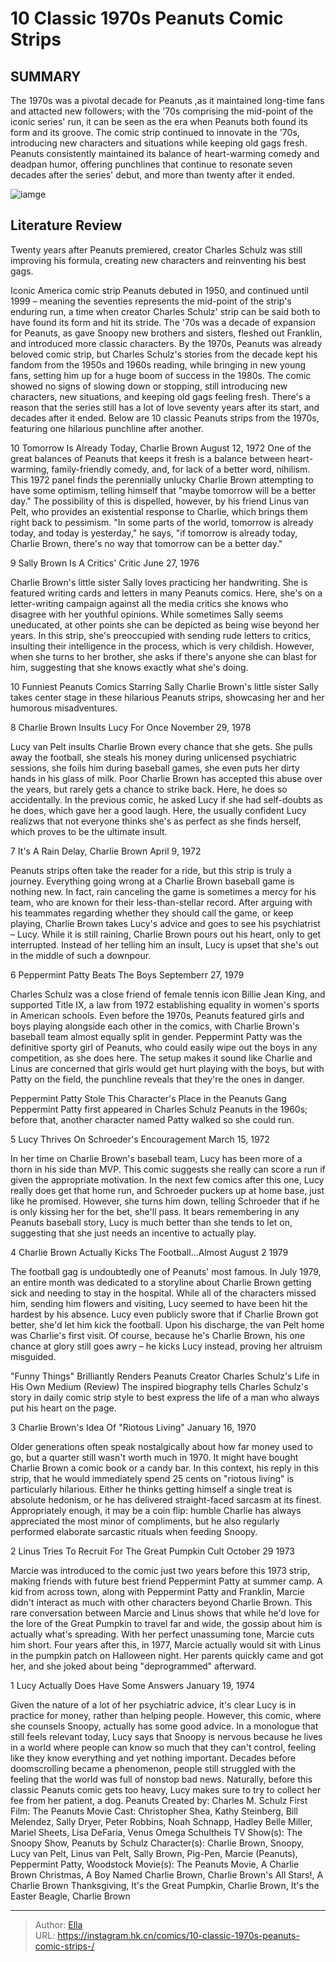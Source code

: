 # 10 Classic 1970s Peanuts Comic Strips 


## SUMMARY 


 The 1970s was a pivotal decade for 
Peanuts
,as it maintained long-time fans and attacted new followers; with the &#39;70s comprising the mid-point of the iconic series&#39; run, it can be seen as the era when 
Peanuts 
both found its form and its groove. 
 The comic strip continued to innovate in the &#39;70s, introducing new characters and situations while keeping old gags fresh. 
Peanuts
 consistently maintained its balance of heart-warming comedy and deadpan humor, offering punchlines that continue to resonate seven decades after the series&#39; debut, and more than twenty after it ended. 

![iamge](https://static1.srcdn.com/wordpress/wp-content/uploads/2022/11/Peanuts-group-.jpg)

## Literature Review

Twenty years after Peanuts premiered, creator Charles Schulz was still improving his formula, creating new characters and reinventing his best gags.




Iconic America comic strip Peanuts debuted in 1950, and continued until 1999 – meaning the seventies represents the mid-point of the strip&#39;s enduring run, a time when creator Charles Schulz&#39; strip can be said both to have found its form and hit its stride. The &#39;70s was a decade of expansion for Peanuts, as gave Snoopy new brothers and sisters, fleshed out Franklin, and introduced more classic characters.
By the 1970s, Peanuts was already beloved comic strip, but Charles Schulz&#39;s stories from the decade kept his fandom from the 1950s and 1960s reading, while bringing in new young fans, setting him up for a huge boom of success in the 1980s. The comic showed no signs of slowing down or stopping, still introducing new characters, new situations, and keeping old gags feeling fresh. There&#39;s a reason that the series still has a lot of love seventy years after its start, and decades after it ended. Below are 10 classic Peanuts strips from the 1970s, featuring one hilarious punchline after another.









 








 10  Tomorrow Is Already Today, Charlie Brown 
August 12, 1972 One of the great balances of Peanuts that keeps it fresh is a balance between heart-warming, family-friendly comedy, and, for lack of a better word, nihilism. This 1972 panel finds the perennially unlucky Charlie Brown attempting to have some optimism, telling himself that &#34;maybe tomorrow will be a better day.&#34; The possibility of this is dispelled, however, by his friend Linus van Pelt, who provides an existential response to Charlie, which brings them right back to pessimism. &#34;In some parts of the world, tomorrow is already today, and today is yesterday,&#34; he says, &#34;if tomorrow is already today, Charlie Brown, there&#39;s no way that tomorrow can be a better day.&#34;





 9  Sally Brown Is A Critics&#39; Critic 
June 27, 1976
        

Charlie Brown&#39;s little sister Sally loves practicing her handwriting. She is featured writing cards and letters in many Peanuts comics. Here, she&#39;s on a letter-writing campaign against all the media critics she knows who disagree with her youthful opinions. While sometimes Sally seems uneducated, at other points she can be depicted as being wise beyond her years. In this strip, she&#39;s preoccupied with sending rude letters to critics, insulting their intelligence in the process, which is very childish. However, when she turns to her brother, she asks if there&#39;s anyone she can blast for him, suggesting that she knows exactly what she&#39;s doing.
            
 
 10 Funniest Peanuts Comics Starring Sally 
Charlie Brown&#39;s little sister Sally takes center stage in these hilarious Peanuts strips, showcasing her and her humorous misadventures.








 8  Charlie Brown Insults Lucy For Once 
November 29, 1978
        

Lucy van Pelt insults Charlie Brown every chance that she gets. She pulls away the football, she steals his money during unlicensed psychiatric sessions, she foils him during baseball games, she even puts her dirty hands in his glass of milk. Poor Charlie Brown has accepted this abuse over the years, but rarely gets a chance to strike back. Here, he does so accidentally. In the previous comic, he asked Lucy if she had self-doubts as he does, which gave her a good laugh. Here, the usually confident Lucy realizws that not everyone thinks she&#39;s as perfect as she finds herself, which proves to be the ultimate insult. 





 7  It&#39;s A Rain Delay, Charlie Brown 
April 9, 1972
        

Peanuts strips often take the reader for a ride, but this strip is truly a journey. Everything going wrong at a Charlie Brown baseball game is nothing new. In fact, rain canceling the game is sometimes a mercy for his team, who are known for their less-than-stellar record. After arguing with his teammates regarding whether they should call the game, or keep playing, Charlie Brown takes Lucy&#39;s advice and goes to see his psychiatrist – Lucy. While it is still raining, Charlie Brown pours out his heart, only to get interrupted. Instead of her telling him an insult, Lucy is upset that she&#39;s out in the middle of such a downpour.





 6  Peppermint Patty Beats The Boys 
Septemberr 27, 1979
        

Charles Schulz was a close friend of female tennis icon Billie Jean King, and supported Title IX, a law from 1972 establishing equality in women&#39;s sports in American schools. Even before the 1970s, Peanuts featured girls and boys playing alongside each other in the comics, with Charlie Brown&#39;s baseball team almost equally split in gender. Peppermint Patty was the definitive sporty girl of Peanuts, who could easily wipe out the boys in any competition, as she does here. The setup makes it sound like Charlie and Linus are concerned that girls would get hurt playing with the boys, but with Patty on the field, the punchline reveals that they&#39;re the ones in danger.
            
 
 Peppermint Patty Stole This Character&#39;s Place in the Peanuts Gang 
Peppermint Patty first appeared in Charles Schulz Peanuts in the 1960s; before that, another character named Patty walked so she could run.








 5  Lucy Thrives On Schroeder&#39;s Encouragement 
March 15, 1972
        

In her time on Charlie Brown&#39;s baseball team, Lucy has been more of a thorn in his side than MVP. This comic suggests she really can score a run if given the appropriate motivation. In the next few comics after this one, Lucy really does get that home run, and Schroeder puckers up at home base, just like he promised. However, she turns him down, telling Schroeder that if he is only kissing her for the bet, she&#39;ll pass. It bears remembering in any Peanuts baseball story, Lucy is much better than she tends to let on, suggesting that she just needs an incentive to actually play.





 4  Charlie Brown Actually Kicks The Football...Almost 
August 2 1979
        

The football gag is undoubtedly one of Peanuts&#39; most famous. In July 1979, an entire month was dedicated to a storyline about Charlie Brown getting sick and needing to stay in the hospital. While all of the characters missed him, sending him flowers and visiting, Lucy seemed to have been hit the hardest by his absence. Lucy even publicly swore that if Charlie Brown got better, she&#39;d let him kick the football. Upon his discharge, the van Pelt home was Charlie&#39;s first visit. Of course, because he&#39;s Charlie Brown, his one chance at glory still goes awry – he kicks Lucy instead, proving her altruism misguided.
            
 
 &#34;Funny Things&#34; Brilliantly Renders Peanuts Creator Charles Schulz&#39;s Life in His Own Medium (Review) 
The inspired biography tells Charles Schulz&#39;s story in daily comic strip style to best express the life of a man who always put his heart on the page.








 3  Charlie Brown&#39;s Idea Of &#34;Riotous Living&#34; 
January 16, 1970
        

Older generations often speak nostalgically about how far money used to go, but a quarter still wasn&#39;t worth much in 1970. It might have bought Charlie Brown a comic book or a candy bar. In this context, his reply in this strip, that he would immediately spend 25 cents on &#34;riotous living&#34; is particularly hilarious. Either he thinks getting himself a single treat is absolute hedonism, or he has delivered straight-faced sarcasm at its finest. Appropriately enough, it may be a coin flip: humble Charlie has always appreciated the most minor of compliments, but he also regularly performed elaborate sarcastic rituals when feeding Snoopy.





 2  Linus Tries To Recruit For The Great Pumpkin Cult 
October 29 1973
        

Marcie was introduced to the comic just two years before this 1973 strip, making friends with future best friend Peppermint Patty at summer camp. A kid from across town, along with Peppermint Patty and Franklin, Marcie didn&#39;t interact as much with other characters beyond Charlie Brown. This rare conversation between Marcie and Linus shows that while he&#39;d love for the lore of the Great Pumpkin to travel far and wide, the gossip about him is actually what&#39;s spreading. With her perfect unassuming tone, Marcie cuts him short. Four years after this, in 1977, Marcie actually would sit with Linus in the pumpkin patch on Halloween night. Her parents quickly came and got her, and she joked about being &#34;deprogrammed&#34; afterward.





 1  Lucy Actually Does Have Some Answers 
January 19, 1974
        

Given the nature of a lot of her psychiatric advice, it&#39;s clear Lucy is in practice for money, rather than helping people. However, this comic, where she counsels Snoopy, actually has some good advice. In a monologue that still feels relevant today, Lucy says that Snoopy is nervous because he lives in a world where people can know so much that they can&#39;t control, feeling like they know everything and yet nothing important. Decades before doomscrolling became a phenomenon, people still struggled with the feeling that the world was full of nonstop bad news. Naturally, before this classic Peanuts comic gets too heavy, Lucy makes sure to try to collect her fee from her patient, a dog. 
               Peanuts   Created by:   Charles M. Schulz    First Film:   The Peanuts Movie    Cast:   Christopher Shea, Kathy Steinberg, Bill Melendez, Sally Dryer, Peter Robbins, Noah Schnapp, Hadley Belle Miller, Mariel Sheets, Lisa DeFaria, Venus Omega Schultheis    TV Show(s):   The Snoopy Show, Peanuts by Schulz    Character(s):   Charlie Brown, Snoopy, Lucy van Pelt, Linus van Pelt, Sally Brown, Pig-Pen, Marcie (Peanuts), Peppermint Patty, Woodstock     Movie(s):   The Peanuts Movie, A Charlie Brown Christmas, A Boy Named Charlie Brown, Charlie Brown&#39;s All Stars!, A Charlie Brown Thanksgiving, It&#39;s the Great Pumpkin, Charlie Brown, It&#39;s the Easter Beagle, Charlie Brown      

---

> Author: [Ella](https://instagram.hk.cn/)  
> URL: https://instagram.hk.cn/comics/10-classic-1970s-peanuts-comic-strips-/  

